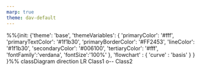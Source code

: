 ```yaml
---
marp: true
theme: dav-default
---
```


<style>
:root {
background-color:#FFF;
font-size: 10px;
}
</style>

<div class='mermaid'>
%%{init: {'theme': 'base',
'themeVariables': {
'primaryColor': '#fff',
'primaryTextColor': '#1f1b30',
'primaryBorderColor': '#FF2453',
'lineColor': '#1f1b30',
'secondaryColor': '#006100',
'tertiaryColor': '#fff',
'fontFamily':'verdana',
'fontSize':'100%'
}, 
'flowchart' : { 'curve' : 'basis' } 
} }%%
classDiagram
    direction LR
    Class1 o-- Class2

</div>